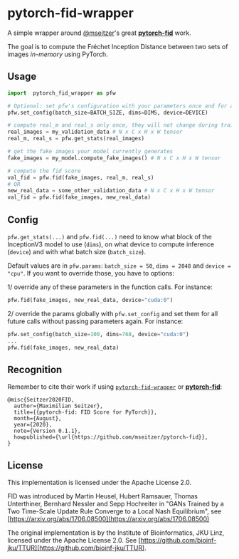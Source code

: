 # pytorch-fid-wrapper
A simple wrapper around [@mseitzer](https://github.com/mseitzer)'s great [**pytorch-fid**](https://github.com/mseitzer/pytorch-fid) work.

The goal is to compute the Fréchet Inception Distance between two sets of images *in-memory* using PyTorch.

## Usage

```python
import  pytorch_fid_wrapper as pfw

# Optional: set pfw's configuration with your parameters once and for all
pfw.set_config(batch_size=BATCH_SIZE, dims=DIMS, device=DEVICE)

# compute real_m and real_s only once, they will not change during training
real_images = my_validation_data # N x C x H x W tensor
real_m, real_s = pfw.get_stats(real_images)

# get the fake images your model currently generates
fake_images = my_model.compute_fake_images() # N x C x H x W tensor

# compute the fid score
val_fid = pfw.fid(fake_images, real_m, real_s)
# OR
new_real_data = some_other_validation_data # N x C x H x W tensor
val_fid = pfw.fid(fake_images, new_real_data)
```

## Config

`pfw.get_stats(...)` and `pfw.fid(...)` need to know what block of the InceptionV3 model to use (`dims`), on what device to compute inference (`device`) and with what batch size (`batch_size`).

Default values are in `pfw.params`: `batch_size = 50`, `dims = 2048` and `device = "cpu"`. If you want to override those, you have to options:

1/ override any of these parameters in the function calls. For instance:
  ```python
  pfw.fid(fake_images, new_real_data, device="cuda:0")
  ```
2/ override the params globally with `pfw.set_config` and set them for all future calls without passing parameters again. For instance:
  ```python
  pfw.set_config(batch_size=100, dims=768, device="cuda:0")
  ...
  pfw.fid(fake_images, new_real_data)
  ```

## Recognition

Remember to cite their work if using [`pytorch-fid-wrapper`](https://github.com/vict0rsch/pytorch-fid-wrapper) or [**pytorch-fid**](https://github.com/mseitzer/pytorch-fid):

```
@misc{Seitzer2020FID,
  author={Maximilian Seitzer},
  title={{pytorch-fid: FID Score for PyTorch}},
  month={August},
  year={2020},
  note={Version 0.1.1},
  howpublished={\url{https://github.com/mseitzer/pytorch-fid}},
}
```

## License

This implementation is licensed under the Apache License 2.0.

FID was introduced by Martin Heusel, Hubert Ramsauer, Thomas Unterthiner, Bernhard Nessler and Sepp Hochreiter in "GANs Trained by a Two Time-Scale Update Rule Converge to a Local Nash Equilibrium", see [https://arxiv.org/abs/1706.08500](https://arxiv.org/abs/1706.08500)

The original implementation is by the Institute of Bioinformatics, JKU Linz, licensed under the Apache License 2.0.
See [https://github.com/bioinf-jku/TTUR](https://github.com/bioinf-jku/TTUR).

